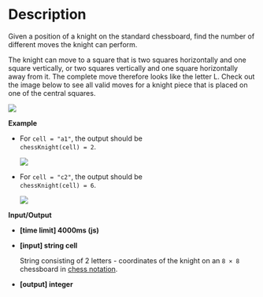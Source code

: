 # Description
Given a position of a knight on the standard chessboard, find the number of different moves the knight can perform.

The knight can move to a square that is two squares horizontally and one square vertically, or two squares vertically and one square horizontally away from it. The complete move therefore looks like the letter L. Check out the image below to see all valid moves for a knight piece that is placed on one of the central squares.

![](https://codefightsuserpics.s3.amazonaws.com/tasks/chessKnight/img/knight.jpg?_tm=1486560102464)

**Example**

*   For `cell = "a1"`, the output should be  
    `chessKnight(cell) = 2`.

    ![](https://codefightsuserpics.s3.amazonaws.com/tasks/chessKnight/img/ex_1.jpg?_tm=1486560102718)

*   For `cell = "c2"`, the output should be  
    `chessKnight(cell) = 6`.

    ![](https://codefightsuserpics.s3.amazonaws.com/tasks/chessKnight/img/ex_2.jpg?_tm=1486560102902)

**Input/Output**

*   **[time limit] 4000ms (js)**

*   **[input] string cell**

    String consisting of 2 letters - coordinates of the knight on an `8 × 8` chessboard in [chess notation](keyword://chess-notation).

*   **[output] integer**